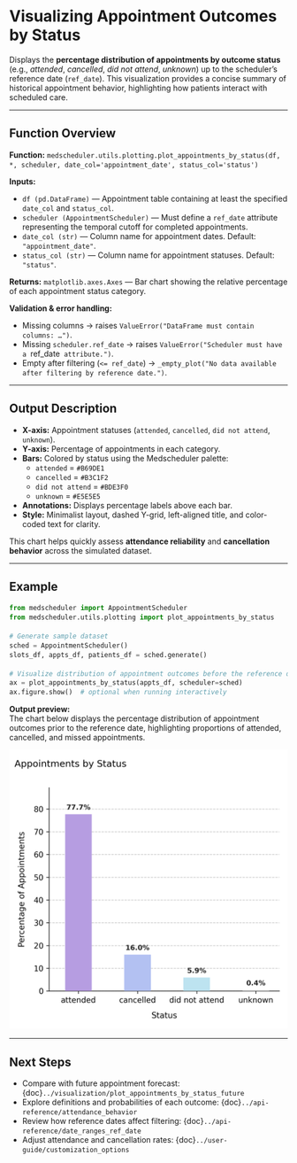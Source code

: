 # Visualizing Appointment Outcomes by Status

Displays the **percentage distribution of appointments by outcome status** (e.g., *attended*, *cancelled*, *did not attend*, *unknown*) up to the scheduler’s reference date (`ref_date`). This visualization provides a concise summary of historical appointment behavior, highlighting how patients interact with scheduled care.

---

## Function Overview
**Function:** `medscheduler.utils.plotting.plot_appointments_by_status(df, *, scheduler, date_col='appointment_date', status_col='status')`

**Inputs:**
- `df (pd.DataFrame)` — Appointment table containing at least the specified `date_col` and `status_col`.
- `scheduler (AppointmentScheduler)` — Must define a `ref_date` attribute representing the temporal cutoff for completed appointments.
- `date_col (str)` — Column name for appointment dates. Default: `"appointment_date"`.
- `status_col (str)` — Column name for appointment statuses. Default: `"status"`.

**Returns:** `matplotlib.axes.Axes` — Bar chart showing the relative percentage of each appointment status category.

**Validation & error handling:**
- Missing columns → raises `ValueError("DataFrame must contain columns: …")`.
- Missing `scheduler.ref_date` → raises `ValueError("Scheduler must have a `ref_date` attribute.")`.
- Empty after filtering (`<= ref_date`) → `_empty_plot("No data available after filtering by reference date.")`.

---

## Output Description
- **X-axis:** Appointment statuses (`attended`, `cancelled`, `did not attend`, `unknown`).
- **Y-axis:** Percentage of appointments in each category.
- **Bars:** Colored by status using the Medscheduler palette:
  - `attended` = `#B69DE1`
  - `cancelled` = `#B3C1F2`
  - `did not attend` = `#BDE3F0`
  - `unknown` = `#E5E5E5`
- **Annotations:** Displays percentage labels above each bar.
- **Style:** Minimalist layout, dashed Y-grid, left-aligned title, and color-coded text for clarity.

This chart helps quickly assess **attendance reliability** and **cancellation behavior** across the simulated dataset.

---

## Example
```python
from medscheduler import AppointmentScheduler
from medscheduler.utils.plotting import plot_appointments_by_status

# Generate sample dataset
sched = AppointmentScheduler()
slots_df, appts_df, patients_df = sched.generate()

# Visualize distribution of appointment outcomes before the reference date
ax = plot_appointments_by_status(appts_df, scheduler=sched)
ax.figure.show()  # optional when running interactively
```
**Output preview:**  
The chart below displays the percentage distribution of appointment outcomes prior to the reference date, highlighting proportions of attended, cancelled, and missed appointments.  

![Appointments by Status](../_static/visuals/plot_appointments_by_status.png)

---

## Next Steps
- Compare with future appointment forecast: {doc}`../visualization/plot_appointments_by_status_future`
- Explore definitions and probabilities of each outcome: {doc}`../api-reference/attendance_behavior`
- Review how reference dates affect filtering: {doc}`../api-reference/date_ranges_ref_date`
- Adjust attendance and cancellation rates: {doc}`../user-guide/customization_options`


